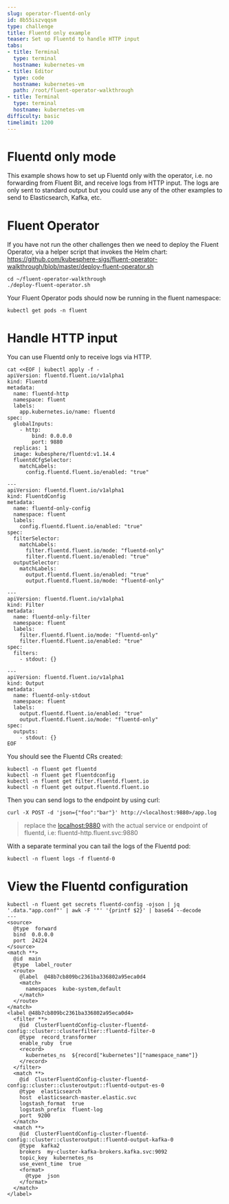 ```yaml
---
slug: operator-fluentd-only
id: 8b55iszvqqsm
type: challenge
title: Fluentd only example
teaser: Set up Fluentd to handle HTTP input
tabs:
- title: Terminal
  type: terminal
  hostname: kubernetes-vm
- title: Editor
  type: code
  hostname: kubernetes-vm
  path: /root/fluent-operator-walkthrough
- title: Terminal
  type: terminal
  hostname: kubernetes-vm
difficulty: basic
timelimit: 1200
---
```

Fluentd only mode
=================

This example shows how to set up Fluentd only with the operator, i.e. no forwarding from Fluent Bit, and receive logs from HTTP input.
The logs are only sent to standard output but you could use any of the other examples to send to Elasticsearch, Kafka, etc.

Fluent Operator
==============
If you have not run the other challenges then we need to deploy the Fluent Operator,  via a helper script that invokes the Helm chart: https://github.com/kubesphere-sigs/fluent-operator-walkthrough/blob/master/deploy-fluent-operator.sh

```shell
cd ~/fluent-operator-walkthrough
./deploy-fluent-operator.sh
```

Your Fluent Operator pods should now be running in the fluent namespace:

```shell
kubectl get pods -n fluent
```

Handle HTTP input
=================

You can use Fluentd only to receive logs via HTTP.

```shell
cat <<EOF | kubectl apply -f -
apiVersion: fluentd.fluent.io/v1alpha1
kind: Fluentd
metadata:
  name: fluentd-http
  namespace: fluent
  labels:
    app.kubernetes.io/name: fluentd
spec:
  globalInputs:
    - http:
        bind: 0.0.0.0
        port: 9880
  replicas: 1
  image: kubesphere/fluentd:v1.14.4
  fluentdCfgSelector:
    matchLabels:
      config.fluentd.fluent.io/enabled: "true"

---
apiVersion: fluentd.fluent.io/v1alpha1
kind: FluentdConfig
metadata:
  name: fluentd-only-config
  namespace: fluent
  labels:
    config.fluentd.fluent.io/enabled: "true"
spec:
  filterSelector:
    matchLabels:
      filter.fluentd.fluent.io/mode: "fluentd-only"
      filter.fluentd.fluent.io/enabled: "true"
  outputSelector:
    matchLabels:
      output.fluentd.fluent.io/enabled: "true"
      output.fluentd.fluent.io/mode: "fluentd-only"

---
apiVersion: fluentd.fluent.io/v1alpha1
kind: Filter
metadata:
  name: fluentd-only-filter
  namespace: fluent
  labels:
    filter.fluentd.fluent.io/mode: "fluentd-only"
    filter.fluentd.fluent.io/enabled: "true"
spec:
  filters:
    - stdout: {}

---
apiVersion: fluentd.fluent.io/v1alpha1
kind: Output
metadata:
  name: fluentd-only-stdout
  namespace: fluent
  labels:
    output.fluentd.fluent.io/enabled: "true"
    output.fluentd.fluent.io/mode: "fluentd-only"
spec:
  outputs:
    - stdout: {}
EOF
```

You should see the Fluentd CRs created:

```shell
kubectl -n fluent get fluentd
kubectl -n fluent get fluentdconfig
kubectl -n fluent get filter.fluentd.fluent.io
kubectl -n fluent get output.fluentd.fluent.io
```

Then you can send logs to the endpoint by using curl:

```shell
curl -X POST -d 'json={"foo":"bar"}' http://<localhost:9880>/app.log
```
> replace the <localhost:9880> with the actual service or endpoint of fluentd, i.e: fluentd-http.fluent.svc:9880

With a separate terminal you can tail the logs of the Fluentd pod:

```shell
kubectl -n fluent logs -f fluentd-0
```

View the Fluentd configuration
==============================

```shell
kubectl -n fluent get secrets fluentd-config -ojson | jq '.data."app.conf"' | awk -F '"' '{printf $2}' | base64 --decode
---
<source>
  @type  forward
  bind  0.0.0.0
  port  24224
</source>
<match **>
  @id  main
  @type  label_router
  <route>
    @label  @48b7cb809bc2361ba336802a95eca0d4
    <match>
      namespaces  kube-system,default
    </match>
  </route>
</match>
<label @48b7cb809bc2361ba336802a95eca0d4>
  <filter **>
    @id  ClusterFluentdConfig-cluster-fluentd-config::cluster::clusterfilter::fluentd-filter-0
    @type  record_transformer
    enable_ruby  true
    <record>
      kubernetes_ns  ${record["kubernetes"]["namespace_name"]}
    </record>
  </filter>
  <match **>
    @id  ClusterFluentdConfig-cluster-fluentd-config::cluster::clusteroutput::fluentd-output-es-0
    @type  elasticsearch
    host  elasticsearch-master.elastic.svc
    logstash_format  true
    logstash_prefix  fluent-log
    port  9200
  </match>
  <match **>
    @id  ClusterFluentdConfig-cluster-fluentd-config::cluster::clusteroutput::fluentd-output-kafka-0
    @type  kafka2
    brokers  my-cluster-kafka-brokers.kafka.svc:9092
    topic_key  kubernetes_ns
    use_event_time  true
    <format>
      @type  json
    </format>
  </match>
</label>
```